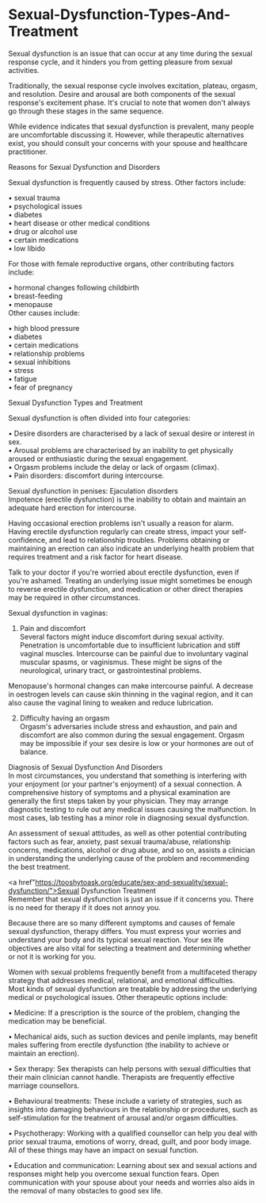 # Sexual-Dysfunction-Types-And-Treatment
Sexual dysfunction is an issue that can occur at any time during the sexual response cycle, and it hinders you from getting pleasure from sexual activities. <br>

Traditionally, the sexual response cycle involves excitation, plateau, orgasm, and resolution. Desire and arousal are both components of the sexual response's excitement phase. It's crucial to note that women don't always go through these stages in the same sequence.<br>

While evidence indicates that sexual dysfunction is prevalent, many people are uncomfortable discussing it. However, while therapeutic alternatives exist, you should consult your concerns with your spouse and healthcare practitioner.<br>

Reasons for Sexual Dysfunction and Disorders<br>

Sexual dysfunction is frequently caused by stress. Other factors include:<br>

•	sexual trauma<br>
•	psychological issues<br>
•	diabetes<br>
•	heart disease or other medical conditions<br>
•	drug or alcohol use<br>
•	certain medications<br>
•	low libido <br>

For those with female reproductive organs, other contributing factors include:<br>

•	hormonal changes following childbirth<br>
•	breast-feeding<br>
•	menopause<br>
Other causes include:<br>

•	high blood pressure<br>
•	diabetes<br>
•	certain medications<br>
•	relationship problems<br>
•	sexual inhibitions<br>
•	stress<br>
•	fatigue<br>
•	fear of pregnancy<br>

Sexual Dysfunction Types and Treatment<br>

Sexual dysfunction is often divided into four categories:<br>

•	Desire disorders are characterised by a lack of sexual desire or interest in sex.<br>
•	Arousal problems are characterised by an inability to get physically aroused or enthusiastic during the sexual engagement.<br>
•	Orgasm problems include the delay or lack of orgasm (climax).<br>
•	Pain disorders: discomfort during intercourse.<br>

Sexual dysfunction in penises: Ejaculation disorders<br>
Impotence (erectile dysfunction) is the inability to obtain and maintain an adequate hard erection for intercourse.<br>

Having occasional erection problems isn't usually a reason for alarm. Having erectile dysfunction regularly can create stress, impact your self-confidence, and lead to relationship troubles. Problems obtaining or maintaining an erection can also indicate an underlying health problem that requires treatment and a risk factor for heart disease.<br>

Talk to your doctor if you're worried about erectile dysfunction, even if you're ashamed. Treating an underlying issue might sometimes be enough to reverse erectile dysfunction, and medication or other direct therapies may be required in other circumstances.<br>

Sexual dysfunction in vaginas:<br>
1.	Pain and discomfort<br>
Several factors might induce discomfort during sexual activity. Penetration is uncomfortable due to insufficient lubrication and stiff vaginal muscles. Intercourse can be painful due to involuntary vaginal muscular spasms, or vaginismus. These might be signs of the neurological, urinary tract, or gastrointestinal problems.<br>

Menopause's hormonal changes can make intercourse painful. A decrease in oestrogen levels can cause skin thinning in the vaginal region, and it can also cause the vaginal lining to weaken and reduce lubrication.<br>

2.	Difficulty having an orgasm <br>
Orgasm's adversaries include stress and exhaustion, and pain and discomfort are also common during the sexual engagement. Orgasm may be impossible if your sex desire is low or your hormones are out of balance.<br>

Diagnosis of Sexual Dysfunction And Disorders<br>
In most circumstances, you understand that something is interfering with your enjoyment (or your partner's enjoyment) of a sexual connection. A comprehensive history of symptoms and a physical examination are generally the first steps taken by your physician. They may arrange diagnostic testing to rule out any medical issues causing the malfunction. In most cases, lab testing has a minor role in diagnosing sexual dysfunction.<br>

An assessment of sexual attitudes, as well as other potential contributing factors such as fear, anxiety, past sexual trauma/abuse, relationship concerns, medications, alcohol or drug abuse, and so on, assists a clinician in understanding the underlying cause of the problem and recommending the best treatment.<br>

<a href"https://tooshytoask.org/educate/sex-and-sexuality/sexual-dysfunction/">Sexual Dysfunction Treatment</a><br>
Remember that sexual dysfunction is just an issue if it concerns you. There is no need for therapy if it does not annoy you.<br>

Because there are so many different symptoms and causes of female sexual dysfunction, therapy differs. You must express your worries and understand your body and its typical sexual reaction. Your sex life objectives are also vital for selecting a treatment and determining whether or not it is working for you.<br>

Women with sexual problems frequently benefit from a multifaceted therapy strategy that addresses medical, relational, and emotional difficulties.<br>
Most kinds of sexual dysfunction are treatable by addressing the underlying medical or psychological issues. Other therapeutic options include:<br>

•	Medicine: If a prescription is the source of the problem, changing the medication may be beneficial.<br>

•	Mechanical aids, such as suction devices and penile implants, may benefit males suffering from erectile dysfunction (the inability to achieve or maintain an erection).<br>

•	Sex therapy: Sex therapists can help persons with sexual difficulties that their main clinician cannot handle. Therapists are frequently effective marriage counsellors.<br>

•	Behavioural treatments: These include a variety of strategies, such as insights into damaging behaviours in the relationship or procedures, such as self-stimulation for the treatment of arousal and/or orgasm difficulties.<br>

•	Psychotherapy: Working with a qualified counsellor can help you deal with prior sexual trauma, emotions of worry, dread, guilt, and poor body image. All of these things may have an impact on sexual function.<br>

•	Education and communication: Learning about sex and sexual actions and responses might help you overcome sexual function fears. Open communication with your spouse about your needs and worries also aids in the removal of many obstacles to good sex life.<br>
